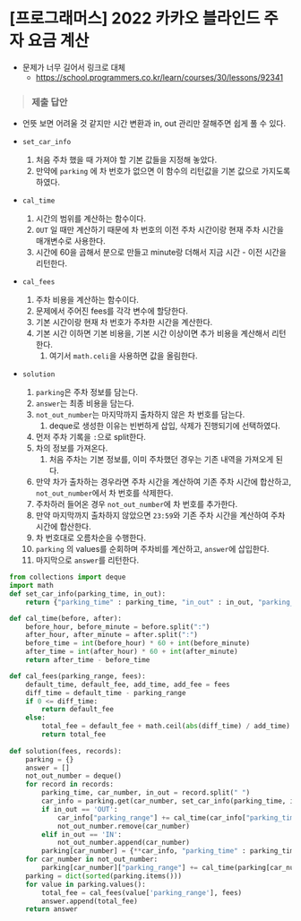 # [프로그래머스] 2022 카카오 블라인드 주자 요금 계산

- 문제가 너무 길어서 링크로 대체
  - https://school.programmers.co.kr/learn/courses/30/lessons/92341

> ### 제출 답안

- 언뜻 보면 어려울 것 같지만 시간 변환과 in, out 관리만 잘해주면 쉽게 풀 수 있다.

- `set_car_info`
  1. 처음 주차 했을 때 가져야 할 기본 값들을 지정해 놓았다.
  2. 만약에 `parking` 에 차 번호가 없으면 이 함수의 리턴값을 기본 값으로 가지도록 하였다.
- `cal_time` 
  1. 시간의 범위를 계산하는 함수이다.
  2. `OUT` 일 때만 계산하기 때문에 차 번호의 이전 주차 시간이랑 현재 주차 시간을 매개변수로 사용한다.
  3. 시간에 60을 곱해서 분으로 만들고 minute랑 더해서 지금 시간 - 이전 시간을 리턴한다.
- `cal_fees` 
  1. 주차 비용을 계산하는 함수이다.
  2. 문제에서 주어진 fees를 각각 변수에 할당한다.
  3. 기본 시간이랑 현재 차 번호가 주차한 시간을 계산한다.
  4. 기본 시간 이하면 기본 비용을, 기본 시간 이상이면 추가 비용을 계산해서 리턴한다.
     1. 여기서 `math.celi`을 사용하면 값을 올림한다.
- `solution`
  1. `parking`은 주차 정보를 담는다.
  2. `answer`는 최종 비용을 담는다.
  3. `not_out_number`는 마지막까지 출차하지 않은 차 번호를 담는다.
     1. deque로 생성한 이유는 빈번하게 삽입, 삭제가 진행되기에 선택하였다.
  4. 먼저 주차 기록을 `:`으로 split한다.
  5. 차의 정보를 가져온다.
     1. 처음 주차는 기본 정보를, 이미 주차했던 경우는 기존 내역을 가져오게 된다.
  6. 만약 차가 출차하는 경우라면 주차 시간을 계산하여 기존 주차 시간에 합산하고, `not_out_number`에서 차 번호를 삭제한다.
  7. 주차하러 들어온 경우 `not_out_number`에 차 번호를 추가한다.
  8. 만약 마지막까지 출차하지 않았으면 `23:59`와 기존 주차 시간을 계산하여 주차 시간에 합산한다.
  9. 차 번호대로 오름차순을 수행한다.
  10. `parking` 의 values를 순회하며 주차비를 계산하고, `answer`에 삽입한다.
  11. 마지막으로 `answer`를 리턴한다.

```python
from collections import deque
import math
def set_car_info(parking_time, in_out):
    return {"parking_time" : parking_time, "in_out" : in_out, "parking_range" : 0}

def cal_time(before, after):
    before_hour, before_minute = before.split(":")
    after_hour, after_minute = after.split(":")
    before_time = int(before_hour) * 60 + int(before_minute)
    after_time = int(after_hour) * 60 + int(after_minute)
    return after_time - before_time

def cal_fees(parking_range, fees):
    default_time, default_fee, add_time, add_fee = fees
    diff_time = default_time - parking_range
    if 0 <= diff_time:
        return default_fee
    else:
        total_fee = default_fee + math.ceil(abs(diff_time) / add_time) * add_fee
        return total_fee
        
def solution(fees, records):
    parking = {}
    answer = []
    not_out_number = deque()
    for record in records:
        parking_time, car_number, in_out = record.split(" ")
        car_info = parking.get(car_number, set_car_info(parking_time, in_out))
        if in_out == 'OUT':
            car_info["parking_range"] += cal_time(car_info["parking_time"], parking_time)
            not_out_number.remove(car_number)
        elif in_out == 'IN':
            not_out_number.append(car_number)
        parking[car_number] = {**car_info, "parking_time" : parking_time, "in_out" : in_out}
    for car_number in not_out_number:
        parking[car_number]["parking_range"] += cal_time(parking[car_number]["parking_time"], "23:59")
    parking = dict(sorted(parking.items()))
    for value in parking.values():
        total_fee = cal_fees(value['parking_range'], fees)
        answer.append(total_fee)
    return answer
```

